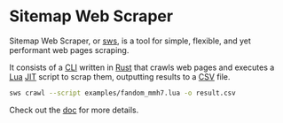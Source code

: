 # Sitemap Web Scraper

Sitemap Web Scraper, or [sws][], is a tool for simple, flexible, and yet performant web
pages scraping.

It consists of a [CLI][] written in [Rust][] that crawls web pages and executes a
[Lua][] [JIT][lua-jit] script to scrap them, outputting results to a [CSV][] file.

```sh
sws crawl --script examples/fandom_mmh7.lua -o result.csv
```

Check out the [doc][sws] for more details.

[sws]: https://lerouxrgd.github.io/sws/
[cli]: https://en.wikipedia.org/wiki/Command-line_interface
[rust]: https://www.rust-lang.org/
[lua]: https://www.lua.org/
[lua-jit]: https://luajit.org/
[csv]: https://en.wikipedia.org/wiki/Comma-separated_values
